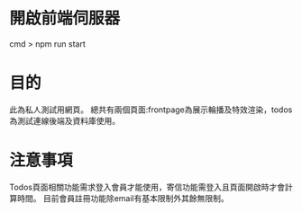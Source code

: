 # 開啟前端伺服器
cmd > npm run start

# 目的
此為私人測試用網頁。
總共有兩個頁面:frontpage為展示輪播及特效渲染，todos為測試連線後端及資料庫使用。

# 注意事項
Todos頁面相關功能需求登入會員才能使用，寄信功能需登入且頁面開啟時才會計算時間。
目前會員註冊功能除email有基本限制外其餘無限制。